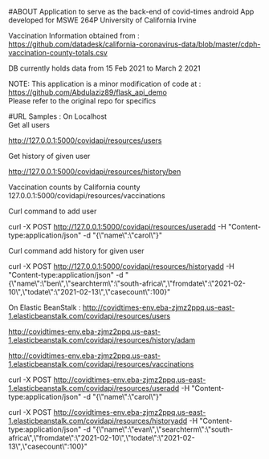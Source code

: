 #ABOUT
Application to serve as the back-end of covid-times android App 
developed for  MSWE 264P University of California Irvine

Vaccination Information obtained from : 
https://github.com/datadesk/california-coronavirus-data/blob/master/cdph-vaccination-county-totals.csv

DB currently holds data from 15 Feb 2021 to March 2 2021


NOTE:
This application is a minor modification of code at : https://github.com/Abdulaziz89/flask_api_demo </br>
Please refer to the original repo for specifics

#URL Samples :
On Localhost</br>
Get all users

http://127.0.0.1:5000/covidapi/resources/users

Get history of given user

http://127.0.0.1:5000/covidapi/resources/history/ben

Vaccination counts by California county
127.0.0.1:5000/covidapi/resources/vaccinations

Curl command to add user

curl -X POST http://127.0.0.1:5000/covidapi/resources/useradd -H "Content-type:application/json" -d "{\\"name\\":\\"carol\\"}"

Curl command add history for given user

curl -X POST http://127.0.0.1:5000/covidapi/resources/historyadd -H "Content-type:application/json" -d "{\\"name\\":\\"ben\\",\\"searchterm\\":\\"south-africa\\",\\"fromdate\\":\\"2021-02-10\\",\\"todate\\":\\"2021-02-13\\",\\"casecount\\":100}"

On Elastic BeanStalk :
http://covidtimes-env.eba-zjmz2ppq.us-east-1.elasticbeanstalk.com/covidapi/resources/users

http://covidtimes-env.eba-zjmz2ppq.us-east-1.elasticbeanstalk.com/covidapi/resources/history/adam

http://covidtimes-env.eba-zjmz2ppq.us-east-1.elasticbeanstalk.com/covidapi/resources/vaccinations

curl -X POST http://covidtimes-env.eba-zjmz2ppq.us-east-1.elasticbeanstalk.com/covidapi/resources/useradd -H "Content-type:application/json" -d "{\\"name\\":\\"carol\\"}"

curl -X POST http://covidtimes-env.eba-zjmz2ppq.us-east-1.elasticbeanstalk.com/covidapi/resources/historyadd -H "Content-type:application/json" -d "{\\"name\\":\\"evan\\",\\"searchterm\\":\\"south-africa\\",\\"fromdate\\":\\"2021-02-10\\",\\"todate\\":\\"2021-02-13\\",\\"casecount\\":100}"